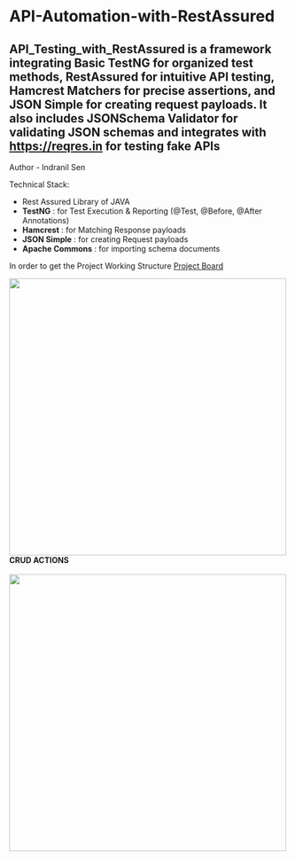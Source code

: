 # API-Automation-with-RestAssured
API_Testing_with_RestAssured is a framework integrating Basic TestNG for organized test methods, RestAssured for intuitive API testing, Hamcrest Matchers for precise assertions, and JSON Simple for creating request payloads. It also includes JSONSchema Validator for validating JSON schemas and integrates with https://reqres.in for testing fake APIs
--------------------------------------------------------------------------------------------------------------------
Author - Indranil Sen

Technical Stack: 
  - Rest Assured Library of JAVA
  - **TestNG**         : for Test Execution & Reporting (@Test, @Before, @After Annotations)
  - **Hamcrest**       : for Matching Response payloads
  - **JSON Simple**    : for creating Request payloads
  - **Apache Commons** : for importing schema documents

In order to get the Project Working Structure [Project Board](https://miro.com/app/board/uXjVKP2GFdw=/?share_link_id=707446845920)

<img align ="left" width="500"  src="https://github-production-user-asset-6210df.s3.amazonaws.com/126322554/325988186-3d92b354-190a-4d58-9ab6-2258f8f6ebb5.png?X-Amz-Algorithm=AWS4-HMAC-SHA256&X-Amz-Credential=AKIAVCODYLSA53PQK4ZA%2F20240426%2Fus-east-1%2Fs3%2Faws4_request&X-Amz-Date=20240426T131324Z&X-Amz-Expires=300&X-Amz-Signature=5a41e84fee31a030514017c3ad3e743b8de42e0a525a1199809db5b95341a1e5&X-Amz-SignedHeaders=host&actor_id=126322554&key_id=0&repo_id=787352499" /><br></br>
<br></br>
<br></br>
<br></br>
<br></br>
<br></br>
<br></br>
<br></br>
**CRUD ACTIONS** 
<br></br>
<img align = "left" width = "500" src= "https://github.com/Indranilsen09/API-Automation-with-RestAssured/assets/126322554/a8fa087b-7c46-48c0-a388-a0c50a74385a" />

